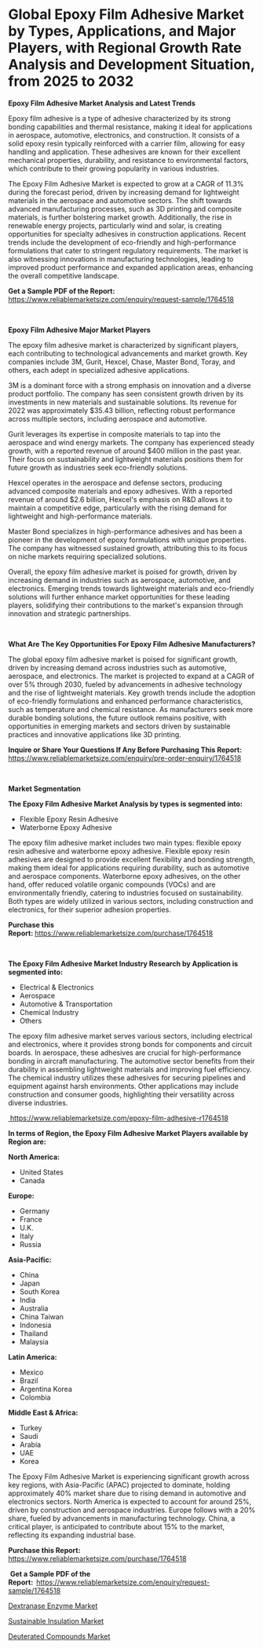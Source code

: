 <p><h1>Global Epoxy Film Adhesive Market by Types, Applications, and Major Players, with Regional Growth Rate Analysis and Development Situation, from 2025 to 2032</h1></p><p><strong>Epoxy Film Adhesive Market Analysis and Latest Trends</strong></p>
<p><p>Epoxy film adhesive is a type of adhesive characterized by its strong bonding capabilities and thermal resistance, making it ideal for applications in aerospace, automotive, electronics, and construction. It consists of a solid epoxy resin typically reinforced with a carrier film, allowing for easy handling and application. These adhesives are known for their excellent mechanical properties, durability, and resistance to environmental factors, which contribute to their growing popularity in various industries.</p><p>The Epoxy Film Adhesive Market is expected to grow at a CAGR of 11.3% during the forecast period, driven by increasing demand for lightweight materials in the aerospace and automotive sectors. The shift towards advanced manufacturing processes, such as 3D printing and composite materials, is further bolstering market growth. Additionally, the rise in renewable energy projects, particularly wind and solar, is creating opportunities for specialty adhesives in construction applications. Recent trends include the development of eco-friendly and high-performance formulations that cater to stringent regulatory requirements. The market is also witnessing innovations in manufacturing technologies, leading to improved product performance and expanded application areas, enhancing the overall competitive landscape.</p></p>
<p><strong>Get a Sample PDF of the Report:&nbsp;</strong> <a href="https://www.reliablemarketsize.com/enquiry/request-sample/1764518?utm_campaign=2005&utm_medium=2&utm_source=Github&utm_content=ia&utm_term=02042025&utm_id=epoxy-film-adhesive">https://www.reliablemarketsize.com/enquiry/request-sample/1764518</a></p>
<p>&nbsp;</p>
<p><strong>Epoxy Film Adhesive Major Market Players</strong></p>
<p><p>The epoxy film adhesive market is characterized by significant players, each contributing to technological advancements and market growth. Key companies include 3M, Gurit, Hexcel, Chase, Master Bond, Toray, and others, each adept in specialized adhesive applications.</p><p>3M is a dominant force with a strong emphasis on innovation and a diverse product portfolio. The company has seen consistent growth driven by its investments in new materials and sustainable solutions. Its revenue for 2022 was approximately $35.43 billion, reflecting robust performance across multiple sectors, including aerospace and automotive.</p><p>Gurit leverages its expertise in composite materials to tap into the aerospace and wind energy markets. The company has experienced steady growth, with a reported revenue of around $400 million in the past year. Their focus on sustainability and lightweight materials positions them for future growth as industries seek eco-friendly solutions.</p><p>Hexcel operates in the aerospace and defense sectors, producing advanced composite materials and epoxy adhesives. With a reported revenue of around $2.6 billion, Hexcel's emphasis on R&D allows it to maintain a competitive edge, particularly with the rising demand for lightweight and high-performance materials.</p><p>Master Bond specializes in high-performance adhesives and has been a pioneer in the development of epoxy formulations with unique properties. The company has witnessed sustained growth, attributing this to its focus on niche markets requiring specialized solutions.</p><p>Overall, the epoxy film adhesive market is poised for growth, driven by increasing demand in industries such as aerospace, automotive, and electronics. Emerging trends towards lightweight materials and eco-friendly solutions will further enhance market opportunities for these leading players, solidifying their contributions to the market's expansion through innovation and strategic partnerships.</p></p>
<p>&nbsp;</p>
<p><strong>What Are The Key Opportunities For Epoxy Film Adhesive Manufacturers?</strong></p>
<p><p>The global epoxy film adhesive market is poised for significant growth, driven by increasing demand across industries such as automotive, aerospace, and electronics. The market is projected to expand at a CAGR of over 5% through 2030, fueled by advancements in adhesive technology and the rise of lightweight materials. Key growth trends include the adoption of eco-friendly formulations and enhanced performance characteristics, such as temperature and chemical resistance. As manufacturers seek more durable bonding solutions, the future outlook remains positive, with opportunities in emerging markets and sectors driven by sustainable practices and innovative applications like 3D printing.</p></p>
<p><strong>Inquire or Share Your Questions If Any Before Purchasing This Report:</strong> <a href="https://www.reliablemarketsize.com/enquiry/pre-order-enquiry/1764518?utm_campaign=2005&utm_medium=2&utm_source=Github&utm_content=ia&utm_term=02042025&utm_id=epoxy-film-adhesive">https://www.reliablemarketsize.com/enquiry/pre-order-enquiry/1764518</a></p>
<p>&nbsp;</p>
<p><strong>Market Segmentation</strong></p>
<p><strong>The Epoxy Film Adhesive Market Analysis by types is segmented into:</strong></p>
<p><ul><li>Flexible Epoxy Resin Adhesive</li><li>Waterborne Epoxy Adhesive</li></ul></p>
<p><p>The epoxy film adhesive market includes two main types: flexible epoxy resin adhesive and waterborne epoxy adhesive. Flexible epoxy resin adhesives are designed to provide excellent flexibility and bonding strength, making them ideal for applications requiring durability, such as automotive and aerospace components. Waterborne epoxy adhesives, on the other hand, offer reduced volatile organic compounds (VOCs) and are environmentally friendly, catering to industries focused on sustainability. Both types are widely utilized in various sectors, including construction and electronics, for their superior adhesion properties.</p></p>
<p><strong>Purchase this Report:&nbsp;</strong><a href="https://www.reliablemarketsize.com/purchase/1764518?utm_campaign=2005&utm_medium=2&utm_source=Github&utm_content=ia&utm_term=02042025&utm_id=epoxy-film-adhesive">https://www.reliablemarketsize.com/purchase/1764518</a></p>
<p>&nbsp;</p>
<p><strong>The Epoxy Film Adhesive Market Industry Research by Application is segmented into:</strong></p>
<p><ul><li>Electrical & Electronics</li><li>Aerospace</li><li>Automotive & Transportation</li><li>Chemical Industry</li><li>Others</li></ul></p>
<p><p>The epoxy film adhesive market serves various sectors, including electrical and electronics, where it provides strong bonds for components and circuit boards. In aerospace, these adhesives are crucial for high-performance bonding in aircraft manufacturing. The automotive sector benefits from their durability in assembling lightweight materials and improving fuel efficiency. The chemical industry utilizes these adhesives for securing pipelines and equipment against harsh environments. Other applications may include construction and consumer goods, highlighting their versatility across diverse industries.</p></p>
<p><a href="https://www.reliablemarketsize.com/epoxy-film-adhesive-r1764518?utm_campaign=2005&utm_medium=2&utm_source=Github&utm_content=ia&utm_term=02042025&utm_id=epoxy-film-adhesive">&nbsp;https://www.reliablemarketsize.com/epoxy-film-adhesive-r1764518</a></p>
<p><strong>In terms of Region, the Epoxy Film Adhesive Market Players available by Region are:</strong></p>
<p>
    <p> <strong> North America: </strong>
        <ul>
            <li>United States</li>
            <li>Canada</li>
        </ul>
        </p> 
    <p> <strong> Europe: </strong>
        <ul>
            <li>Germany</li>
            <li>France</li>
            <li>U.K.</li>
            <li>Italy</li>
            <li>Russia</li>
        </ul>
        </p> 
    <p> <strong> Asia-Pacific: </strong>
        <ul>
            <li>China</li>
            <li>Japan</li>
            <li>South Korea</li>
            <li>India</li>
            <li>Australia</li>
            <li>China Taiwan</li>
            <li>Indonesia</li>
            <li>Thailand</li>
            <li>Malaysia</li>
        </ul>
        </p> 
    <p> <strong> Latin America: </strong>
        <ul>
            <li>Mexico</li>
            <li>Brazil</li>
            <li>Argentina Korea</li>
            <li>Colombia</li>
        </ul>
        </p> 
    <p> <strong> Middle East & Africa: </strong>
        <ul>
            <li>Turkey</li>
            <li>Saudi</li>
            <li>Arabia</li>
            <li>UAE</li>
            <li>Korea</li>
        </ul>
    </p>
    </p>
<p><p>The Epoxy Film Adhesive Market is experiencing significant growth across key regions, with Asia-Pacific (APAC) projected to dominate, holding approximately 40% market share due to rising demand in automotive and electronics sectors. North America is expected to account for around 25%, driven by construction and aerospace industries. Europe follows with a 20% share, fueled by advancements in manufacturing technology. China, a critical player, is anticipated to contribute about 15% to the market, reflecting its expanding industrial base.</p></p>
<p><strong>Purchase this Report: </strong><a href="https://www.reliablemarketsize.com/purchase/1764518?utm_campaign=2005&utm_medium=2&utm_source=Github&utm_content=ia&utm_term=02042025&utm_id=epoxy-film-adhesive">https://www.reliablemarketsize.com/purchase/1764518</a></p>
<p>&nbsp;<strong>Get a Sample PDF of the Report:&nbsp;&nbsp;</strong><a href="https://www.reliablemarketsize.com/enquiry/request-sample/1764518?utm_campaign=2005&utm_medium=2&utm_source=Github&utm_content=ia&utm_term=02042025&utm_id=epoxy-film-adhesive">https://www.reliablemarketsize.com/enquiry/request-sample/1764518</a></p>
<p><strong></strong></p>
<p><p><a href="https://github.com/kohushamudo3/Market-Research-Report-List-1/blob/main/dextranase-enzyme-market.md?utm_campaign=2005&utm_medium=2&utm_source=Github&utm_content=ia&utm_term=02042025&utm_id=epoxy-film-adhesive">Dextranase Enzyme Market</a></p><p><a href="https://github.com/myrieronays5/Market-Research-Report-List-1/blob/main/sustainable-insulation-market.md?utm_campaign=2005&utm_medium=2&utm_source=Github&utm_content=ia&utm_term=02042025&utm_id=epoxy-film-adhesive">Sustainable Insulation Market</a></p><p><a href="https://github.com/gogashopkewy/Market-Research-Report-List-1/blob/main/deuterated-compounds-market.md?utm_campaign=2005&utm_medium=2&utm_source=Github&utm_content=ia&utm_term=02042025&utm_id=epoxy-film-adhesive">Deuterated Compounds Market</a></p></p>